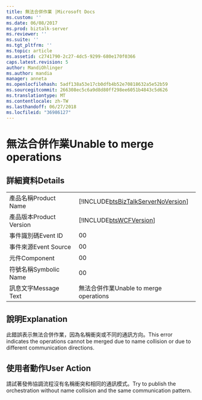 ```yaml
---
title: 無法合併作業 |Microsoft Docs
ms.custom: ''
ms.date: 06/08/2017
ms.prod: biztalk-server
ms.reviewer: ''
ms.suite: ''
ms.tgt_pltfrm: ''
ms.topic: article
ms.assetid: c2741790-2c27-4dc5-9299-680e170f0366
caps.latest.revision: 5
author: MandiOhlinger
ms.author: mandia
manager: anneta
ms.openlocfilehash: 5adf138a53e17cb0dfb4b52e70818632a5e52b59
ms.sourcegitcommit: 266308ec5c6a9d8d80ff298ee6051b4843c5d626
ms.translationtype: MT
ms.contentlocale: zh-TW
ms.lasthandoff: 06/27/2018
ms.locfileid: "36986127"
---
```

# <a name="unable-to-merge-operations"></a><span data-ttu-id="1a97c-102">無法合併作業</span><span class="sxs-lookup"><span data-stu-id="1a97c-102">Unable to merge operations</span></span>
## <a name="details"></a><span data-ttu-id="1a97c-103">詳細資料</span><span class="sxs-lookup"><span data-stu-id="1a97c-103">Details</span></span>  
  
|                 |                                                                                    |
|-----------------|------------------------------------------------------------------------------------|
|  <span data-ttu-id="1a97c-104">產品名稱</span><span class="sxs-lookup"><span data-stu-id="1a97c-104">Product Name</span></span>   | [!INCLUDE[btsBizTalkServerNoVersion](../includes/btsbiztalkservernoversion-md.md)] |
| <span data-ttu-id="1a97c-105">產品版本</span><span class="sxs-lookup"><span data-stu-id="1a97c-105">Product Version</span></span> |             [!INCLUDE[btsWCFVersion](../includes/btswcfversion-md.md)]             |
|    <span data-ttu-id="1a97c-106">事件識別碼</span><span class="sxs-lookup"><span data-stu-id="1a97c-106">Event ID</span></span>     |                                         <span data-ttu-id="1a97c-107">0</span><span class="sxs-lookup"><span data-stu-id="1a97c-107">0</span></span>                                          |
|  <span data-ttu-id="1a97c-108">事件來源</span><span class="sxs-lookup"><span data-stu-id="1a97c-108">Event Source</span></span>   |                                         <span data-ttu-id="1a97c-109">0</span><span class="sxs-lookup"><span data-stu-id="1a97c-109">0</span></span>                                          |
|    <span data-ttu-id="1a97c-110">元件</span><span class="sxs-lookup"><span data-stu-id="1a97c-110">Component</span></span>    |                                         <span data-ttu-id="1a97c-111">0</span><span class="sxs-lookup"><span data-stu-id="1a97c-111">0</span></span>                                          |
|  <span data-ttu-id="1a97c-112">符號名稱</span><span class="sxs-lookup"><span data-stu-id="1a97c-112">Symbolic Name</span></span>  |                                         <span data-ttu-id="1a97c-113">0</span><span class="sxs-lookup"><span data-stu-id="1a97c-113">0</span></span>                                          |
|  <span data-ttu-id="1a97c-114">訊息文字</span><span class="sxs-lookup"><span data-stu-id="1a97c-114">Message Text</span></span>   |                             <span data-ttu-id="1a97c-115">無法合併作業</span><span class="sxs-lookup"><span data-stu-id="1a97c-115">Unable to merge operations</span></span>                             |
  
## <a name="explanation"></a><span data-ttu-id="1a97c-116">說明</span><span class="sxs-lookup"><span data-stu-id="1a97c-116">Explanation</span></span>  
 <span data-ttu-id="1a97c-117">此錯誤表示無法合併作業，因為名稱衝突或不同的通訊方向。</span><span class="sxs-lookup"><span data-stu-id="1a97c-117">This error indicates the operations cannot be merged due to name collision or due to different communication directions.</span></span>  
  
## <a name="user-action"></a><span data-ttu-id="1a97c-118">使用者動作</span><span class="sxs-lookup"><span data-stu-id="1a97c-118">User Action</span></span>  
 <span data-ttu-id="1a97c-119">請試著發佈協調流程沒有名稱衝突和相同的通訊模式。</span><span class="sxs-lookup"><span data-stu-id="1a97c-119">Try to publish the orchestration without name collision and the same communication pattern.</span></span>